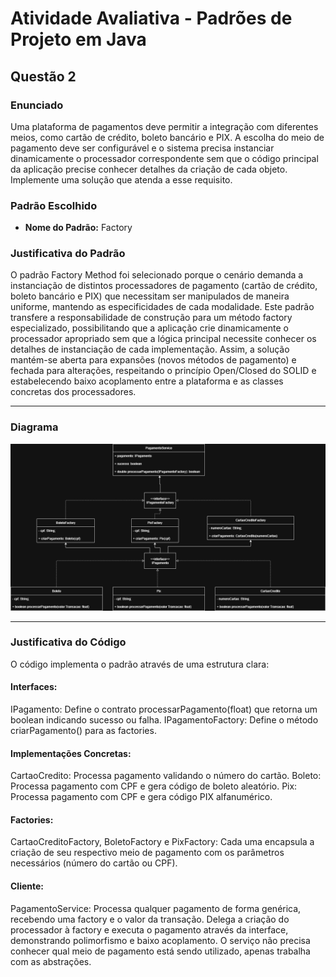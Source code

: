 # Atividade Avaliativa - Padrões de Projeto em Java

## Questão 2

### Enunciado
Uma plataforma de pagamentos deve permitir a integração com diferentes meios, como cartão de crédito, boleto bancário e PIX.
A escolha do meio de pagamento deve ser configurável e o sistema precisa instanciar dinamicamente o processador correspondente sem que o código principal da aplicação precise conhecer detalhes da criação de cada objeto.
Implemente uma solução que atenda a esse requisito.

### Padrão Escolhido
- **Nome do Padrão:** Factory 

### Justificativa do Padrão
O padrão Factory Method foi selecionado porque o cenário demanda a instanciação de distintos processadores de pagamento (cartão de crédito, boleto bancário e PIX) que necessitam ser manipulados de maneira uniforme, mantendo as especificidades de cada modalidade. Este padrão transfere a responsabilidade de construção para um método factory especializado, possibilitando que a aplicação crie dinamicamente o processador apropriado sem que a lógica principal necessite conhecer os detalhes de instanciação de cada implementação. Assim, a solução mantém-se aberta para expansões (novos métodos de pagamento) e fechada para alterações, respeitando o princípio Open/Closed do SOLID e estabelecendo baixo acoplamento entre a plataforma e as classes concretas dos processadores.

---

### Diagrama
![Diagrama Questao2](https://github.com/JoaoPauloClass/AtividadeAvaliativaPadroesDeProjeto/blob/main/Questao%202/img/Factory%20Questao%202.png)

---

### Justificativa do Código
O código implementa o padrão através de uma estrutura clara:

#### Interfaces:
IPagamento: Define o contrato processarPagamento(float) que retorna um boolean indicando sucesso ou falha.
IPagamentoFactory: Define o método criarPagamento() para as factories.

#### Implementações Concretas:
CartaoCredito: Processa pagamento validando o número do cartão.
Boleto: Processa pagamento com CPF e gera código de boleto aleatório.
Pix: Processa pagamento com CPF e gera código PIX alfanumérico.

#### Factories:
CartaoCreditoFactory, BoletoFactory e PixFactory: Cada uma encapsula a criação de seu respectivo meio de pagamento com os parâmetros necessários (número do cartão ou CPF).

#### Cliente:
PagamentoService: Processa qualquer pagamento de forma genérica, recebendo uma factory e o valor da transação. Delega a criação do processador à factory e executa o pagamento através da interface, demonstrando polimorfismo e baixo acoplamento. O serviço não precisa conhecer qual meio de pagamento está sendo utilizado, apenas trabalha com as abstrações.
